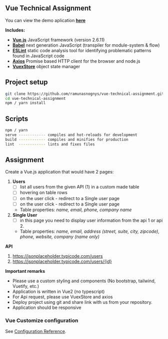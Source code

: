 ## Vue Technical Assignment

You can view the demo aplication [**here**]()

<b>Includes:</b>
- [**Vue.js**](https://vuejs.org//) JavaScript framework (version 2.6.11)
- [**Babel**](https://babeljs.io/) next generation JavaScript (transpiler for module-system & flow)
- [**ESLint**](https://eslint.org/) static code analysis tool for identifying problematic patterns found in JavaScript code
- [**Axios**](https://github.com/axios/axios) Promise based HTTP client for the browser and node.js
- [**VuexStore**](https://vuex.vuejs.org/guide/) object state manager

## Project setup

```bash
git clone https://github.com/ramunasnognys/vue-technical-assignment.git
cd vue-technical-assignment
npm / yarn install
```

## Scripts 

```bash
npm / yarn
serve ------------ compiles and hot-reloads for development
build ------------ compiles and minifies for production
lint  ------------ lints and fixes files
```

## Assignment 
Create a Vue.js application that would have 2 pages:
1. **Users**
   - [ ] list all users from the given API (1) in a custom made table
   - [ ] hovering on table rows
   - [ ] on the user click - redirect to a Single user page
   - [ ] on the user click - redirect to a Single user page
    - Table properties: *name, email, phone, company name*
2. **Single User**
   - [ ] in this page you need to display user information from the api 1 or api 2.
    - Table properties: *name, email, address (street, suite, city, zipcode), phone, website, company (name only)*

**API**
1. https://jsonplaceholder.typicode.com/users
2. https://jsonplaceholder.typicode.com/users/{id}


**Important remarks**
- Please use a custom styling and components (No bootstrap, tailwind, Vuetify, etc.)
- Application is written in Vue2 (no typescript)
- For Api request, please use VuexStore and axios
- Deploy project using git and share link with us from your repository.
- Application should be responsive

### Vue Customize configuration
See [Configuration Reference](https://cli.vuejs.org/config/).